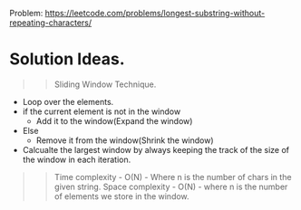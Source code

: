Problem: https://leetcode.com/problems/longest-substring-without-repeating-characters/

# Solution Ideas.

> > Sliding Window Technique.

- Loop over the elements.
- if the current element is not in the window
  - Add it to the window(Expand the window)
- Else
  - Remove it from the window(Shrink the window)
- Calcualte the largest window by always keeping the track of the size of the window in each iteration.

> > Time complexity - O(N) - Where n is the number of chars in the given string.
> > Space complexity - O(N) - where n is the number of elements we store in the window.
